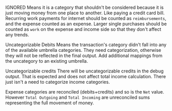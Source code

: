 IGNORED 
Means it is a category that shouldn't be considered because it is just moving money from one place to another. Like paying a credit card bill. 
Recurring work payments for internet should be counted as `reimbursements`, and the expense counted as an expense. Larger single purchases should be counted as `work` on the expense and income side so that they don't affect any trends. 

Uncategorizable Debits 
Means the transaction's category didn't fall into any of the available umbrella categories. They need categorization, otherwise they will not be reflected in the final output. Add additional mappings from the uncategory to an existing umbrella. 

Uncategorizable credits
There will be uncategorizable credits in the debug output. That is expected and does not affect total income calculation. There just isn't a need to categorize income categories.

Expense categories are reconciled (debits+credits) and so is the `Net` value. However `Total Outgoing` and `Total Incoming` are unreconciled sums representing the full movement of money. 
